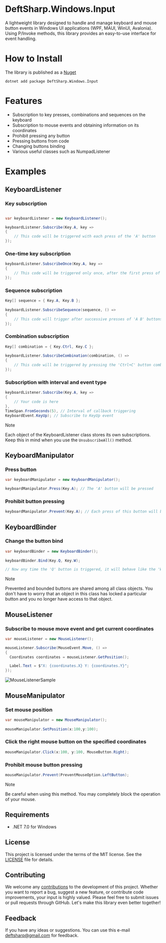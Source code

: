 # DeftSharp.Windows.Input

A lightweight library designed to handle and manage keyboard and mouse button events in Windows UI applications (WPF, MAUI, WinUI, Avalonia). Using P/Invoke methods, this library provides an easy-to-use interface for event handling.

# How to Install

The library is published as a [Nuget](https://www.nuget.org/packages/DeftSharp.Windows.Input)

`dotnet add package DeftSharp.Windows.Input`

# Features

* Subscription to key presses, combinations and sequences on the keyboard
* Subscription to mouse events and obtaining information on its coordinates
* Prohibit pressing any button
* Pressing buttons from code
* Changing buttons binding
* Various useful classes such as NumpadListener


# Examples

## KeyboardListener

### Key subscription

```c#

var keyboardListener = new KeyboardListener();

keyboardListener.Subscribe(Key.A, key =>
{
    // This code will be triggered with each press of the 'A' button
});
```

### One-time key subscription

```c#
keyboardListener.SubscribeOnce(Key.A, key =>
{
    // This code will be triggered only once, after the first press of the 'A' button
});

```

### Sequence subscription

```c#
Key[] sequence = { Key.A, Key.B };
            
keyboardListener.SubscribeSequence(sequence, () =>
{
    // This code will trigger after successive presses of 'A B' buttons
});
```

### Combination subscription

```c#
Key[] combination = { Key.Ctrl, Key.C };
            
keyboardListener.SubscribeCombination(combination, () =>
{
    // This code will be triggered by pressing the 'Ctrl+C' button combination
});
```

### Subscription with interval and event type

```c#
keyboardListener.Subscribe(Key.A, key =>
{
    // Your code is here
},
TimeSpan.FromSeconds(5), // Interval of callback triggering
KeyboardEvent.KeyUp); // Subscribe to KeyUp event
```
> [!NOTE]
> Each object of the KeyboardListener class stores its own subscriptions. Keep this in mind when you use the `UnsubscribeAll()` method.

## KeyboardManipulator

### Press button

```c#
var keyboardManipulator = new KeyboardManipulator();

keyboardManipulator.Press(Key.A); // The 'A' button will be pressed
```

### Prohibit button pressing

```c#
keyboardManipulator.Prevent(Key.A); // Each press of this button will be ignored
```

## KeyboardBinder

### Change the button bind

```c#
var keyboardBinder = new KeyboardBinder();
            
keyboardBinder.Bind(Key.Q, Key.W); 

// Now any time the 'Q' button is triggered, it will behave like the 'W' button
```

> [!NOTE]
> Prevented and bounded buttons are shared among all class objects. You don't have to worry that an object in this class has locked a particular button and you no longer have access to that object.

## MouseListener

### Subscribe to mouse move event and get current coordinates

```c#
var mouseListener = new MouseListener();

mouseListener.Subscribe(MouseEvent.Move, () =>
{
  Coordinates coordinates = mouseListener.GetPosition();

  Label.Text = $"X: {coordinates.X} Y: {coordinates.Y}";
});
```
![MouseListenerSample](https://github.com/Empiree/DeftSharp.Windows.Input/assets/60399216/889e4364-9140-480a-b8a1-e0702d4b8fd9)

## MouseManipulator

### Set mouse position

```c#
var mouseManipulator = new MouseManipulator();
            
mouseManipulator.SetPosition(x:100,y:100);
```

### Click the right mouse button on the specified coordinates

```c#
mouseManipulator.Click(x:100, y:100, MouseButton.Right);
```

### Prohibit mouse button pressing

```c#
mouseManipulator.Prevent(PreventMouseOption.LeftButton);
```
> [!NOTE]
> Be careful when using this method. You may completely block the operation of your mouse.


## Requirements

- .NET 7.0 for Windows

## License

This project is licensed under the terms of the MIT license. See the [LICENSE](https://github.com/Empiree/DeftSharp.WPF.Keyboard/blob/main/LICENSE) file for details.

## Contributing

We welcome any [contributions](https://github.com/Empiree/DeftSharp.Windows.Input/blob/main/CONTRIBUTING.md) to the development of this project. Whether you want to report a bug, suggest a new feature, or contribute code improvements, your input is highly valued. Please feel free to submit issues or pull requests through GitHub. Let's make this library even better together!

## Feedback

If you have any ideas or suggestions. You can use this e-mail [deftsharp@gmail.com](mailto:deftsharp@gmail.com) for feedback.
